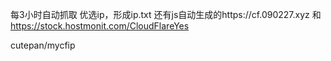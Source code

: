 每3小时自动抓取
优选ip，形成ip.txt 
还有js自动生成的https://cf.090227.xyz 和
https://stock.hostmonit.com/CloudFlareYes

cutepan/mycfip
